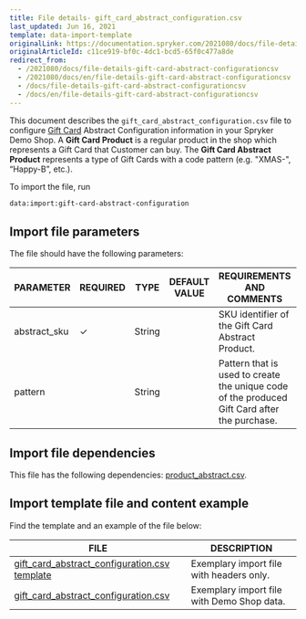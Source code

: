 ```yaml
---
title: File details- gift_card_abstract_configuration.csv
last_updated: Jun 16, 2021
template: data-import-template
originalLink: https://documentation.spryker.com/2021080/docs/file-details-gift-card-abstract-configurationcsv
originalArticleId: c11ce919-bf0c-4dc1-bcd5-65f0c477a8de
redirect_from:
  - /2021080/docs/file-details-gift-card-abstract-configurationcsv
  - /2021080/docs/en/file-details-gift-card-abstract-configurationcsv
  - /docs/file-details-gift-card-abstract-configurationcsv
  - /docs/en/file-details-gift-card-abstract-configurationcsv
---
```


This document describes the `gift_card_abstract_configuration.csv` file to configure [Gift Card](/docs/scos/user/features/{{page.version}}/gift-cards-feature-overview.html) Abstract Configuration information in your Spryker Demo Shop. A **Gift Card Product** is a regular product in the shop which represents a Gift Card that Customer can buy. The **Gift Card Abstract Product** represents a type of Gift Cards with a code pattern (e.g. "XMAS-", “Happy-B”, etc.).

To import the file, run

```bash
data:import:gift-card-abstract-configuration
```

## Import file parameters

The file should have the following parameters:

| PARAMETER | REQUIRED | TYPE | DEFAULT VALUE | REQUIREMENTS AND COMMENTS | DESCRIPTION |
| --- | --- | --- | --- | --- | --- |
| abstract_sku | &check; | String |  | SKU identifier of the Gift Card Abstract Product. |
| pattern |  | String |  | Pattern that is used to create the unique code of the produced Gift Card after the purchase. |

## Import file dependencies

This file has the following dependencies: [product_abstract.csv](/docs/scos/dev/data-import/{{page.version}}/data-import-categories/catalog-setup/products/file-details-product-abstract.csv.html).

## Import template file and content example

Find the template and an example of the file below:

| FILE | DESCRIPTION |
| --- | --- |
| [gift_card_abstract_configuration.csv template](https://spryker.s3.eu-central-1.amazonaws.com/docs/Developer+Guide/Back-End/Data+Manipulation/Data+Ingestion/Data+Import/Data+Import+Categories/Special+Product+Types/Gift+Cards/Template+gift_card_abstract_configuration.csv) | Exemplary import file with headers only.  |
| [gift_card_abstract_configuration.csv](https://spryker.s3.eu-central-1.amazonaws.com/docs/Developer+Guide/Back-End/Data+Manipulation/Data+Ingestion/Data+Import/Data+Import+Categories/Special+Product+Types/Gift+Cards/gift_card_abstract_configuration.csv) | Exemplary import file with Demo Shop data. |

